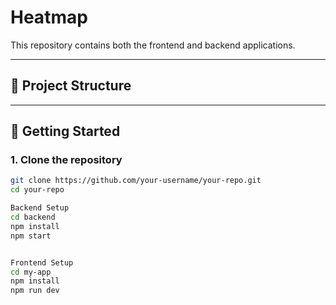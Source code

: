 # Heatmap

This repository contains both the frontend and backend applications.

---

## 🧭 Project Structure


---

## 🚀 Getting Started

### 1. Clone the repository

```bash
git clone https://github.com/your-username/your-repo.git
cd your-repo

Backend Setup
cd backend
npm install
npm start 


Frontend Setup
cd my-app
npm install
npm run dev


